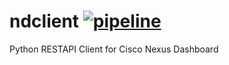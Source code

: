 # ndclient [![pipeline](https://github.com/dsx1123/ndclient/actions/workflows/python-app.yml/badge.svg?branch=main)](https://github.com/dsx1123/ndclient/actions/workflows/python-app.yml)


Python RESTAPI Client for Cisco Nexus Dashboard
